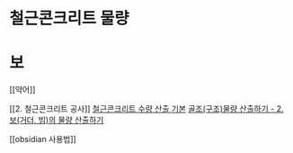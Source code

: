 # 철근콘크리트 물량
# 보
[[약어]]

[[2. 철근콘크리트 공사]]
[철근콘크리트 수량 산출 기본](https://next-construction.tistory.com/24)
[골조(구조)물량 산출하기 - 2. 보(거더, 빔)의 물량 산출하기](https://pinkmoon23.tistory.com/41?category=715968)

[[obsidian 사용법]]

